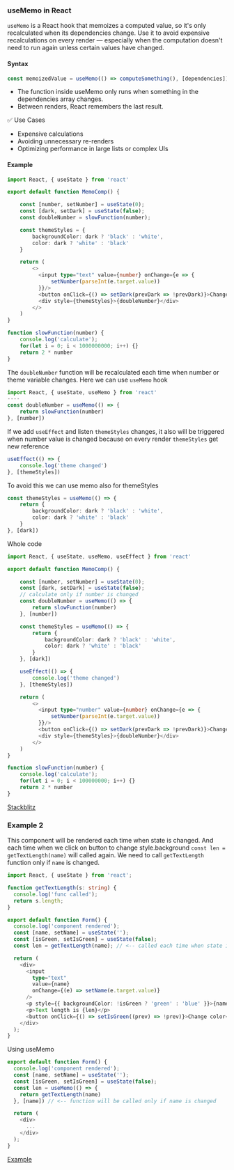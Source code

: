 ### useMemo in React
`useMemo` is a React hook that memoizes a computed value, so it's only recalculated when its dependencies change.
Use it to avoid expensive recalculations on every render — especially when the computation doesn't need to run again unless certain values have changed.

#### Syntax
```ts
const memoizedValue = useMemo(() => computeSomething(), [dependencies]);

```

- The function inside useMemo only runs when something in the dependencies array changes.
- Between renders, React remembers the last result.

✅ Use Cases

- Expensive calculations
- Avoiding unnecessary re-renders
- Optimizing performance in large lists or complex UIs

#### Example

```ts
import React, { useState } from 'react'

export default function MemoComp() {

    const [number, setNumber] = useState(0);
    const [dark, setDark] = useState(false);
    const doubleNumber = slowFunction(number);

    const themeStyles = {
        backgroundColor: dark ? 'black' : 'white',
        color: dark ? 'white' : 'black'
    }

    return (
        <>
          <input type="text" value={number} onChange={e => {
              setNumber(parseInt(e.target.value))
          }}/>  
          <button onClick={() => setDark(prevDark => !prevDark)}>Change theme</button>
          <div style={themeStyles}>{doubleNumber}</div>
        </>
    )
}

function slowFunction(number) {
    console.log('calculate');
    for(let i = 0; i < 1000000000; i++) {}
    return 2 * number
}
```

The `doubleNumber` function will be recalculated each time when number or theme variable changes. Here we can use `useMemo` hook

```ts
import React, { useState, useMemo } from 'react'
----
const doubleNumber = useMemo(() => {
    return slowFunction(number)
}, [number])
```

If we add `useEffect` and listen `themeStyles` changes, it also will be triggered when number value is changed because on every render  `themeStyles` get new reference
```ts
useEffect(() => {
    console.log('theme changed')
}, [themeStyles])
```

To avoid this we can use memo also for themeStyles
```ts
const themeStyles = useMemo(() => {
    return {
        backgroundColor: dark ? 'black' : 'white',
        color: dark ? 'white' : 'black'
    }
}, [dark])
```

Whole code
```ts
import React, { useState, useMemo, useEffect } from 'react'

export default function MemoComp() {

    const [number, setNumber] = useState(0);
    const [dark, setDark] = useState(false);
    // calculate only if number is changed
    const doubleNumber = useMemo(() => {
        return slowFunction(number)
    }, [number])

    const themeStyles = useMemo(() => {
        return {
            backgroundColor: dark ? 'black' : 'white',
            color: dark ? 'white' : 'black'
        }
    }, [dark])

    useEffect(() => {
        console.log('theme changed')
    }, [themeStyles])

    return (
        <>
          <input type="number" value={number} onChange={e => {
              setNumber(parseInt(e.target.value))
          }}/>  
          <button onClick={() => setDark(prevDark => !prevDark)}>Change theme</button>
          <div style={themeStyles}>{doubleNumber}</div>
        </>
    )
}

function slowFunction(number) {
    console.log('calculate');
    for(let i = 0; i < 100000000; i++) {}
    return 2 * number
}
```
[Stackblitz](https://stackblitz.com/edit/react-aag4db?devtoolsheight=33&file=src/MemoComp.js)

### Example 2
This component will be rendered each time when state is changed. And each time when we click on button to change style.background `const len = getTextLength(name)` will called again. We need to call `getTextLength` function only if `name` is changed.  
```ts
import React, { useState } from 'react';

function getTextLength(s: string) {
  console.log('func called');
  return s.length;
}

export default function Form() {
  console.log('component rendered');
  const [name, setName] = useState('');
  const [isGreen, setIsGreen] = useState(false);
  const len = getTextLength(name); // <-- called each time when state is changed

  return (
    <div>
      <input
        type="text"
        value={name}
        onChange={(e) => setName(e.target.value)}
      />
      <p style={{ backgroundColor: !isGreen ? 'green' : 'blue' }}>{name}</p>
      <p>Text length is {len}</p>
      <button onClick={() => setIsGreen((prev) => !prev)}>Change color</button>
    </div>
  );
}
```

Using useMemo
```ts
export default function Form() {
  console.log('component rendered');
  const [name, setName] = useState('');
  const [isGreen, setIsGreen] = useState(false);
  const len = useMemo(() => {
    return getTextLength(name)
  }, [name]) // <-- function will be called only if name is changed

  return (
    <div>
      ...
    </div>
  );
}
```

[Example](https://stackblitz.com/edit/a-react-usememo2?file=Form.tsx)
